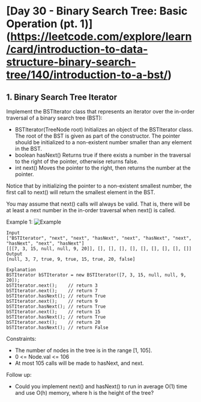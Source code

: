 #  [Day 30 - Binary Search Tree: Basic Operation (pt. 1)] (https://leetcode.com/explore/learn/card/introduction-to-data-structure-binary-search-tree/140/introduction-to-a-bst/)

## 1. Binary Search Tree Iterator

Implement the BSTIterator class that represents an iterator over the in-order traversal of a binary search tree (BST):

* BSTIterator(TreeNode root) Initializes an object of the BSTIterator class. The root of the BST is given as part of the constructor. The pointer should be initialized to a non-existent number smaller than any element in the BST.
* boolean hasNext() Returns true if there exists a number in the traversal to the right of the pointer, otherwise returns false.
* int next() Moves the pointer to the right, then returns the number at the pointer.

Notice that by initializing the pointer to a non-existent smallest number, the first call to next() will return the smallest element in the BST.

You may assume that next() calls will always be valid. That is, there will be at least a next number in the in-order traversal when next() is called.

Example 1:
![Example](https://assets.leetcode.com/uploads/2018/12/25/bst-tree.png)

```
Input
["BSTIterator", "next", "next", "hasNext", "next", "hasNext", "next", "hasNext", "next", "hasNext"]
[[[7, 3, 15, null, null, 9, 20]], [], [], [], [], [], [], [], [], []]
Output
[null, 3, 7, true, 9, true, 15, true, 20, false]

Explanation
BSTIterator bSTIterator = new BSTIterator([7, 3, 15, null, null, 9, 20]);
bSTIterator.next();    // return 3
bSTIterator.next();    // return 7
bSTIterator.hasNext(); // return True
bSTIterator.next();    // return 9
bSTIterator.hasNext(); // return True
bSTIterator.next();    // return 15
bSTIterator.hasNext(); // return True
bSTIterator.next();    // return 20
bSTIterator.hasNext(); // return False
```

Constraints:

* The number of nodes in the tree is in the range [1, 105].
* 0 <= Node.val <= 106
* At most 105 calls will be made to hasNext, and next.
 

Follow up:

* Could you implement next() and hasNext() to run in average O(1) time and use O(h) memory, where h is the height of the tree?

